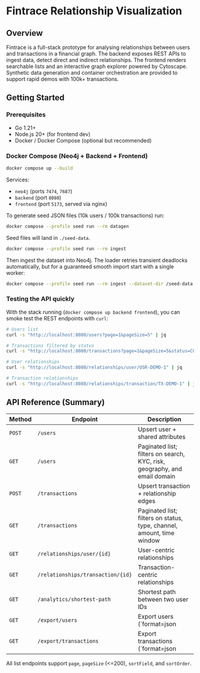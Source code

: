 # Fintrace Relationship Visualization

## Overview

Fintrace is a full-stack prototype for analysing relationships between users and transactions in a financial graph. The backend exposes REST APIs to ingest data, detect direct and indirect relationships. The frontend renders searchable lists and an interactive graph explorer powered by Cytoscape. Synthetic data generation and container orchestration are provided to support rapid demos with 100k+ transactions.

## Getting Started

### Prerequisites

- Go 1.21+
- Node.js 20+ (for frontend dev)
- Docker / Docker Compose (optional but recommended)


### Docker Compose (Neo4j + Backend + Frontend)

```bash
docker compose up --build
```

Services:
- `neo4j` (ports `7474`, `7687`)
- `backend` (port `8080`)
- `frontend` (port `5173`, served via nginx)

To generate seed JSON files (10k users / 100k transactions) run:

```bash
docker compose --profile seed run --rm datagen
```

Seed files will land in `./seed-data`.

```bash
docker compose --profile seed run --rm ingest
```

Then ingest the dataset into Neo4j. The loader retries transient deadlocks automatically, but for a guaranteed smooth import start with a single worker:

```bash
docker compose --profile seed run --rm ingest --dataset-dir /seed-data --workers 1
```

### Testing the API quickly

With the stack running (`docker compose up backend frontend`), you can smoke test the REST endpoints with `curl`:

```bash
# Users list
curl -s "http://localhost:8080/users?page=1&pageSize=5" | jq

# Transactions filtered by status
curl -s "http://localhost:8080/transactions?page=1&pageSize=5&status=COMPLETED" | jq

# User relationships
curl -s "http://localhost:8080/relationships/user/USR-DEMO-1" | jq

# Transaction relationships
curl -s "http://localhost:8080/relationships/transaction/TX-DEMO-1" | jq
```

## API Reference (Summary)

| Method | Endpoint | Description |
|--------|----------|-------------|
| `POST` | `/users` | Upsert user + shared attributes |
| `GET`  | `/users` | Paginated list; filters on search, KYC, risk, geography, and email domain |
| `POST` | `/transactions` | Upsert transaction + relationship edges |
| `GET`  | `/transactions` | Paginated list; filters on status, type, channel, amount, time window |
| `GET`  | `/relationships/user/{id}` | User-centric relationships |
| `GET`  | `/relationships/transaction/{id}` | Transaction-centric relationships |
| `GET`  | `/analytics/shortest-path` | Shortest path between two user IDs |
| `GET`  | `/export/users` | Export users (`format=json|csv`) |
| `GET`  | `/export/transactions` | Export transactions (`format=json|csv`) |

All list endpoints support `page`, `pageSize` (<=200), `sortField`, and `sortOrder`.